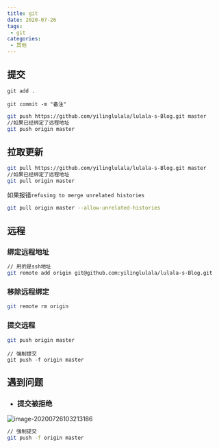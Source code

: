 ```yaml
---
title: git
date: 2020-07-26
tags:
 - git
categories: 
 - 其他
---
```


## 提交

```shell
git add .
```

```shell
git commit -m "备注"
```

```sh
git push https://github.com/yilinglulala/lulala-s-Blog.git master
//如果已经绑定了远程地址
git push origin master
```

## 拉取更新

```sh
git pull https://github.com/yilinglulala/lulala-s-Blog.git master
//如果已经绑定了远程地址
git pull origin master
```

如果报错`refusing to merge unrelated histories`

```sh
git pull origin master --allow-unrelated-histories
```

## 远程

### 绑定远程地址

```sh
// 用的是ssh地址
git remote add origin git@github.com:yilinglulala/lulala-s-Blog.git
```

### 移除远程绑定

```sh
git remote rm origin
```

### 提交远程

```sh
git push origin master
```

```
// 强制提交
git push -f origin master
```

## 遇到问题

- ### 提交被拒绝

![image-20200726103213186](C:\Users\xuyiling\AppData\Roaming\Typora\typora-user-images\image-20200726103213186.png)

```sh
// 强制提交
git push -f origin master
```


